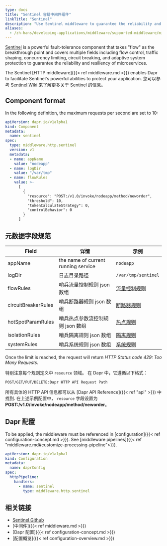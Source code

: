 ```yaml
---
type: docs
title: "Sentinel 容错中间件组件"
linkTitle: "Sentinel"
description: "Use Sentinel middleware to guarantee the reliability and resiliency of your application"
aliases:
  - /zh-hans/developing-applications/middleware/supported-middleware/middleware-sentinel/
---
```


[Sentinel](https://github.com/alibaba/sentinel-golang) is a powerful fault-tolerance component that takes "flow" as the breakthrough point and covers multiple fields including flow control, traffic shaping, concurrency limiting, circuit breaking, and adaptive system protection to guarantee the reliability and resiliency of microservices.

The Sentinel [HTTP middleware]({{< ref middleware.md >}}) enables Dapr to facilitate Sentinel's powerful abilities to protect your application. 您可以参考 [Sentinel Wiki](https://github.com/alibaba/sentinel-golang/wiki) 来了解更多关于 Sentinel 的信息。

## Component format

In the following definition, the maximum requests per second are set to 10:

```yaml
apiVersion: dapr.io/v1alpha1
kind: Component
metadata:
  name: sentinel
spec:
  type: middleware.http.sentinel
  version: v1
  metadata:
  - name: appName
    value: "nodeapp"
  - name: logDir
    value: "/var/tmp"
  - name: flowRules
    value: >-
      [
        {
          "resource": "POST:/v1.0/invoke/nodeapp/method/neworder",
          "threshold": 10,
          "tokenCalculateStrategy": 0,
          "controlBehavior": 0
        }
      ]
```

## 元数据字段规范

| Field               | 详情                                  | 示例                                                                                          |
| ------------------- | ----------------------------------- | ------------------------------------------------------------------------------------------- |
| appName             | the name of current running service | `nodeapp`                                                                                   |
| logDir              | 日志目录路径                              | `/var/tmp/sentinel`                                                                         |
| flowRules           | 哨兵流量控制规则 json 数组                    | [流量控制规则](https://github.com/alibaba/sentinel-golang/blob/master/core/flow/rule.go)          |
| circuitBreakerRules | 哨兵断路器规则 json 数组                     | [断路器规则](https://github.com/alibaba/sentinel-golang/blob/master/core/circuitbreaker/rule.go) |
| hotSpotParamRules   | 哨兵热点参数流控制规则 json 数组                 | [热点规则](https://github.com/alibaba/sentinel-golang/blob/master/core/hotspot/rule.go)         |
| isolationRules      | 哨兵隔离规则 json 数组                      | [隔离规则](https://github.com/alibaba/sentinel-golang/blob/master/core/isolation/rule.go)       |
| systemRules         | 哨兵系统规则 json 数组                      | [系统规则](https://github.com/alibaba/sentinel-golang/blob/master/core/system/rule.go)          |

Once the limit is reached, the request will return *HTTP Status code 429: Too Many Requests*.

特别注意每个规则定义中 `resource` 领域。 在 Dapr 中，它遵循以下格式：

```
POST/GET/PUT/DELETE:Dapr HTTP API Request Path
```

所有具体的 HTTP API 信息都可以从 \[Dapr API Reference\]({{< ref "api" >}}) 中找到. 在上述示例配置中， `resource` 字段设置为 **POST:/v1.0/invoke/nodeapp/method/neworder**。

## Dapr 配置

To be applied, the middleware must be referenced in [configuration]({{< ref configuration-concept.md >}}). See [middleware pipelines]({{< ref "middleware.md#customize-processing-pipeline">}}).

```yaml
apiVersion: dapr.io/v1alpha1
kind: Configuration
metadata:
  name: daprConfig
spec:
  httpPipeline:
    handlers:
      - name: sentinel
        type: middleware.http.sentinel
```

## 相关链接

- [Sentinel Github](https://github.com/alibaba/sentinel-golang)
- [中间件]({{< ref middleware.md >}})
- [Dapr 配置]({{< ref configuration-concept.md >}})
- [配置概览]({{< ref configuration-overview.md >}})
